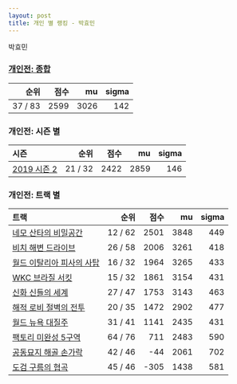 ```yaml
---
layout: post
title: 개인 별 랭킹 - 박효민
---
```


박효민

### [개인전: 종합](../singles-full)

| 순위 | 점수 | mu | sigma |
|---:|---:|---:|---:|
| 37 / 83 | 2599 | 3026 | 142 |

### 개인전: 시즌 별

| 시즌 | 순위 | 점수 | mu | sigma |
|:---|---:|---:|---:|---:|
| [2019 시즌 2](../s2019_2) | 21 / 32 | 2422 | 2859 | 146 |

### 개인전: 트랙 별

| 트랙 | 순위 | 점수 | mu | sigma |
|:---|---:|---:|---:|---:|
| [네모 산타의 비밀공간](../santa) | 12 / 62 | 2501 | 3848 | 449 |
| [비치 해변 드라이브](../haebyun) | 26 / 58 | 2006 | 3261 | 418 |
| [월드 이탈리아 피사의 사탑](../pizza) | 16 / 32 | 1964 | 3265 | 433 |
| [WKC 브라질 서킷](../brazil) | 15 / 32 | 1861 | 3154 | 431 |
| [신화 신들의 세계](../shinsegye) | 27 / 47 | 1753 | 3143 | 463 |
| [해적 로비 절벽의 전투](../lobby) | 20 / 35 | 1472 | 2902 | 477 |
| [월드 뉴욕 대질주](../newyork) | 31 / 41 | 1141 | 2435 | 431 |
| [팩토리 미완성 5구역](../district5) | 64 / 76 | 711 | 2483 | 590 |
| [공동묘지 해골 손가락](../haeson) | 42 / 46 | -44 | 2061 | 702 |
| [도검 구름의 협곡](../hyupgog) | 45 / 46 | -305 | 1438 | 581 |
